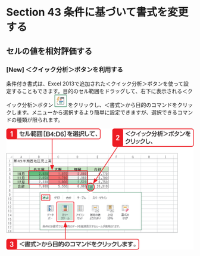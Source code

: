 # Section 43 条件に基づいて書式を変更する

## セルの値を相対評価する

### [New] ＜クイック分析＞ボタンを利用する

条件付き書式は、Excel 2013で追加された＜クイック分析＞ボタンを使って設定することもできます。目的のセル範囲をドラッグして、右下に表示される＜クイック分析＞ボタン ![](icon_quick.png) をクリックし、＜書式＞から目的のコマンドをクリックします。メニューから選択するより簡単に設定できますが、選択できるコマンドの種類が限られます。

![](003.png)
